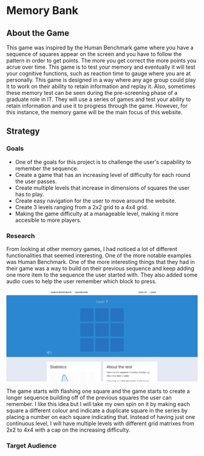 # Memory Bank 

## About the Game 
This game was inspired by the Human Benchmark game where you have a sequence of squares appear on the screen and you have to follow the pattern in order to get points. The more you get correct the more points you acrue over time. This game is to test your memory and eventually it will test your cognitive functions, such as reaction time to gauge where you are at personally. This game is designed in a way where any age group could play it to work on their ability to retain information and replay it. Also, sometimes these memory test can be seen during the pre-screening phase of a graduate role in IT. They will use a series of games and test your ability to retain information and use it to progress through the game. However, for this instance, the memory game will be the main focus of this website. 

## Strategy
### Goals
- One of the goals for this project is to challenge the user's capability to remember the sequence.
- Create a game that has an increasing level of difficulty for each round the user passes.
- Create multiple levels that increase in dimensions of squares the user has to play.
- Create easy navigation for the user to move around the website.
- Create 3 levels ranging from a 2x2 grid to a 4x4 grid.
- Making the game difficulty at a manageable level, making it more accesible to more players.

### Research
From looking at other memory games, I had noticed a lot of different functionalities that seemed interesting. One of the more notable examples was Human Benchmark. One of the more interesting things that they had in their game was a way to build on their previous sequence and keep adding one more item to the sequence the user started with. They also added some audio cues to help the user remember which block to press. 

![Sequence-Game](/assets/images/Screenshot%202025-10-20%2010.02.55%20PM.png)

The game starts with flashing one square and the game starts to create a longer sequence building off of the previous squares the user can remember. I like this idea but I will take my own spin on it by making each square a different colour and indicate a duplicate square in the series by placing a number on each square indicating that. Instead of having just one continuous level, I will have multiple levels with different grid matrixes from 2x2 to 4x4 with a cap on the increasing difficulty. 

### Target Audience
